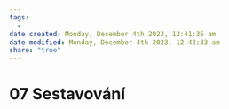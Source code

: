 ```yaml
---
tags:
  - 
date created: Monday, December 4th 2023, 12:41:36 am
date modified: Monday, December 4th 2023, 12:42:33 am
share: "true"
---
```


# 07 Sestavování
